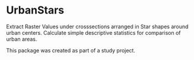 # UrbanStars

Extract Raster Values under crosssections arranged in Star shapes around urban centers.
Calculate simple descriptive statistics for comparison of urban areas.



This package was created as part of a study project.
